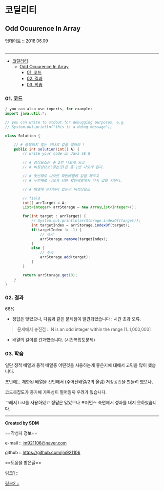 # 코딜리티
## Odd Ocuurence In Array
<div class="pull-right">  업데이트 :: 2018.06.09 </div><br>

---

<!-- @import "[TOC]" {cmd="toc" depthFrom=1 depthTo=6 orderedList=false} -->
<!-- code_chunk_output -->

* [코딜리티](#코딜리티)
	* [Odd Ocuurence In Array](#odd-ocuurence-in-array)
		* [01. 코드](#01-코드)
		* [02. 결과](#02-결과)
		* [03. 학습](#03-학습)

<!-- /code_chunk_output -->

### 01. 코드

```java
/ you can also use imports, for example:
import java.util.*;

// you can write to stdout for debugging purposes, e.g.
// System.out.println("this is a debug message");

class Solution {

    // # 중복되지 않는 하나의 값을 찾아라 !
    public int solution(int[] A) {
        // write your code in Java SE 8

        // # 정상요소는 총 2번 나오게 되고
        // # 비정상요소(찾는것)은 총 1번 나오게 된다.

        // # 첫번째로 나오면 확인배열에 값을 채우고
        // # 두번째로 나오게 되면 확인배열에서 다시 값을 지운다.

        // # 배열에 유지되어 있는건 비정상요소

        // field
        int[] arrTarget = A;
        List<Integer> arrStorage = new ArrayList<Integer>();

        for(int target : arrTarget) {
            // System.out.println(arrStorage.indexOf(target));
            int targetIndex = arrStorage.indexOf(target);
            if(targetIndex != -1) {
                // 제거
                arrStorage.remove(targetIndex);           
            }
            else {
                // 추가
                arrStorage.add(target);
            }
        }

        return arrStorage.get(0);
    }
}
```

### 02. 결과

66%

- 정답은 맞았으나, 다음과 같은 문제점이 발견되었습니다 : 시간 초과 오류.

> 문제에서 놓진점 :: N is an odd integer within the range [1..1,000,000]
- 배얄의 길이를 간과했습니다. (시간복잡도문제)

### 03. 학습

일단 정적 배열과 동적 배열중 어떤것을 사용하는게 좋은지에 대해서 고민을 많이 했습니다.

초반에는 제한된 배열을 선언해서 (주어진배열/2의 올림) 저장공간을 만들려 했으나,

코드복잡도가 증가해 가독성이 떨어질까 우려가 됬습니다.

그래서 List<Interger>를 사용하였고 정답은 맞았으나 포퍼먼스 측면에서 성과를 내지 못하였습니다.




---

**Created by SDM**

==작성자 정보==

e-mail :: jm921106@naver.com

github :: https://github.com/jm921106

==도움을 받은글==

[링크1 :: ]()

[링크2 :: ]()
